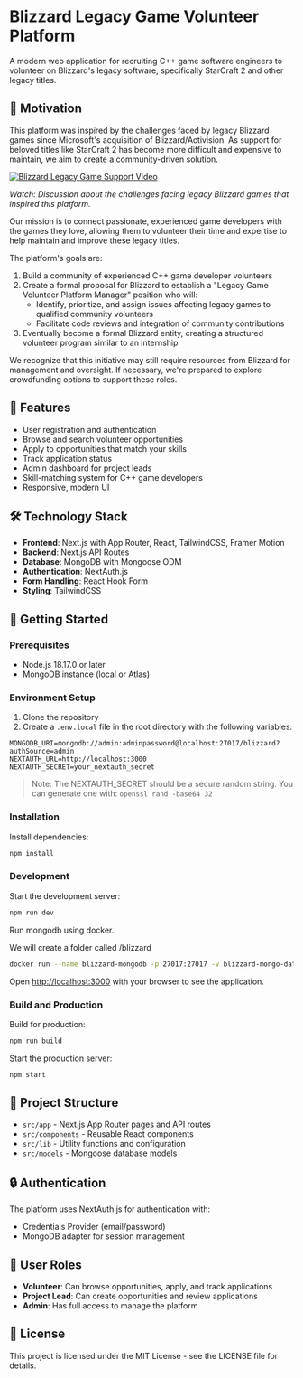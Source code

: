 # Blizzard Legacy Game Volunteer Platform

A modern web application for recruiting C++ game software engineers to volunteer on Blizzard's legacy software, specifically StarCraft 2 and other legacy titles.

## 🌊 Motivation

This platform was inspired by the challenges faced by legacy Blizzard games since Microsoft's acquisition of Blizzard/Activision. As support for beloved titles like StarCraft 2 has become more difficult and expensive to maintain, we aim to create a community-driven solution.

[![Blizzard Legacy Game Support Video](https://img.youtube.com/vi/uA7Qqlkwhw8/0.jpg)](https://www.youtube.com/watch?v=uA7Qqlkwhw8)

*Watch: Discussion about the challenges facing legacy Blizzard games that inspired this platform.*

Our mission is to connect passionate, experienced game developers with the games they love, allowing them to volunteer their time and expertise to help maintain and improve these legacy titles. 

The platform's goals are:

1. Build a community of experienced C++ game developer volunteers
2. Create a formal proposal for Blizzard to establish a "Legacy Game Volunteer Platform Manager" position who will:
   - Identify, prioritize, and assign issues affecting legacy games to qualified community volunteers
   - Facilitate code reviews and integration of community contributions
3. Eventually become a formal Blizzard entity, creating a structured volunteer program similar to an internship

We recognize that this initiative may still require resources from Blizzard for management and oversight. If necessary, we're prepared to explore crowdfunding options to support these roles.

## 🌟 Features

- User registration and authentication
- Browse and search volunteer opportunities
- Apply to opportunities that match your skills
- Track application status
- Admin dashboard for project leads
- Skill-matching system for C++ game developers
- Responsive, modern UI

## 🛠️ Technology Stack

- **Frontend**: Next.js with App Router, React, TailwindCSS, Framer Motion
- **Backend**: Next.js API Routes
- **Database**: MongoDB with Mongoose ODM
- **Authentication**: NextAuth.js
- **Form Handling**: React Hook Form
- **Styling**: TailwindCSS

## 🚀 Getting Started

### Prerequisites

- Node.js 18.17.0 or later
- MongoDB instance (local or Atlas)

### Environment Setup

1. Clone the repository
2. Create a `.env.local` file in the root directory with the following variables:

```
MONGODB_URI=mongodb://admin:adminpassword@localhost:27017/blizzard?authSource=admin
NEXTAUTH_URL=http://localhost:3000
NEXTAUTH_SECRET=your_nextauth_secret
```

> Note: The NEXTAUTH_SECRET should be a secure random string. You can generate one with: `openssl rand -base64 32`

### Installation

Install dependencies:

```bash
npm install
```

### Development

Start the development server:

```bash
npm run dev
```

Run mongodb using docker.

We will create a folder called /blizzard

```bash
docker run --name blizzard-mongodb -p 27017:27017 -v blizzard-mongo-data:/data/db -e MONGO_INITDB_ROOT_USERNAME=admin -e MONGO_INITDB_ROOT_PASSWORD=adminpassword -d mongo:latest
```

Open [http://localhost:3000](http://localhost:3000) with your browser to see the application.

### Build and Production

Build for production:

```bash
npm run build
```

Start the production server:

```bash
npm start
```

## 📁 Project Structure

- `src/app` - Next.js App Router pages and API routes
- `src/components` - Reusable React components
- `src/lib` - Utility functions and configuration
- `src/models` - Mongoose database models

## 🔒 Authentication

The platform uses NextAuth.js for authentication with:
- Credentials Provider (email/password)
- MongoDB adapter for session management

## 👥 User Roles

- **Volunteer**: Can browse opportunities, apply, and track applications
- **Project Lead**: Can create opportunities and review applications
- **Admin**: Has full access to manage the platform

## 📝 License

This project is licensed under the MIT License - see the LICENSE file for details.
